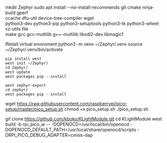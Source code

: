 
mkdir Zephyr
sudo apt install --no-install-recommends git cmake ninja-build gperf \
  ccache dfu-util device-tree-compiler wget \
  python3-dev python3-pip python3-setuptools python3-tk python3-wheel xz-utils file \
  make gcc gcc-multilib g++-multilib libsdl2-dev libmagic1

INstall virtual enviroment
  	python3 -m venv ~/Zephyr/.venv
	source ~/Zephyr/.venv/bin/activate

	pip install west
	west init ~/Zephyr/
 	cd Zephyr/
	west update
	west packages pip --install

	west zephyr-export
	cd zephyr/
	west packages pip --install

wget https://raw.githubusercontent.com/raspberrypi/pico-setup/master/pico_setup.sh
chmod +x pico_setup.sh
./pico_setup.sh

git clone https://github.com/kboko/KLightModule.git
cd KLightModule
west build -b rpi_pico_w  -- -DOPENOCD=/usr/local/bin/openocd -DOPENOCD_DEFAULT_PATH=/usr/local/share/openocd/scripts -DRPI_PICO_DEBUG_ADAPTER=cmsis-dap
